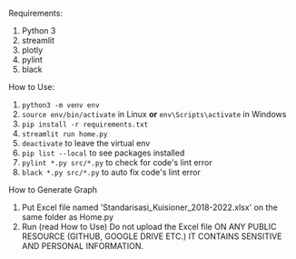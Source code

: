 Requirements:
1. Python 3
2. streamlit
3. plotly
4. pylint
5. black


How to Use:
1. `python3 -m venv env`
2. `source env/bin/activate` in Linux **or** `env\Scripts\activate` in Windows
3. `pip install -r requirements.txt`
4. `streamlit run home.py`
5. `deactivate` to leave the virtual env
6. `pip list --local` to see packages installed
7. `pylint *.py src/*.py` to check for code's lint error
8. `black *.py src/*.py` to auto fix code's lint error

How to Generate Graph
1. Put Excel file named 'Standarisasi_Kuisioner_2018-2022.xlsx' on the same folder as Home.py
2. Run (read How to Use)
Do not upload the Excel file ON ANY PUBLIC RESOURCE (GITHUB, GOOGLE DRIVE ETC.) IT CONTAINS SENSITIVE AND PERSONAL INFORMATION.
